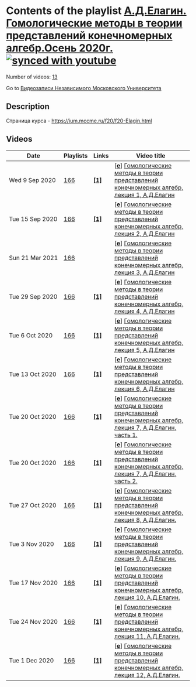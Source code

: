 # Contents of the playlist [А.Д.Елагин. Гомологические методы в теории представлений конечномерных алгебр.Осень 2020г.](https://www.youtube.com/playlist?list=PLp9ABVh6_x4FJXGIBheQbcLSiNGUhJvoV)[![synced with youtube](https://img.shields.io/github/last-commit/mathphysschool/mathphysschool.github.io/autoupdate1?label=synced%20with%20youtube)](#)

Number of videos: [13](#videos)

Go to [Видеозаписи Независимого Московского Университета](../README.md)

## Description

Страница курса - <https://ium.mccme.ru/f20/f20-Elagin.html>

## Videos

|Date|Playlists|Links|Video title|
|---|---|---|---|
| Wed&nbsp;9&nbsp;Sep&nbsp;2020 | [166](../playlists/166 "А.Д.Елагин. Гомологические методы в теории представлений конечномерных алгебр.Осень 2020г.") | [**[1]**](https://ium.mccme.ru/f20/f20-Elagin.html) | [[**e**](https://studio.youtube.com/video/70TzhuvyOx8/edit "Edit")] [Гомологические методы в теории представлений конечномерных алгебр, лекция 1, А.Д.Елагин](https://www.youtube.com/watch?v=70TzhuvyOx8&list=PLp9ABVh6_x4FJXGIBheQbcLSiNGUhJvoV "первая лекция по курсу Гомологические методы в теории представлений конечномерных алгебр&#013;подробности: https://ium.mccme.ru/f20/f20-Elagin.html") |
| Tue&nbsp;15&nbsp;Sep&nbsp;2020 | [166](../playlists/166 "А.Д.Елагин. Гомологические методы в теории представлений конечномерных алгебр.Осень 2020г.") | [**[1]**](https://ium.mccme.ru/f20/f20-Elagin.html) | [[**e**](https://studio.youtube.com/video/oHB92TPCKTY/edit "Edit")] [Гомологические методы в теории представлений конечномерных алгебр, лекция 2, А.Д.Елагин](https://www.youtube.com/watch?v=oHB92TPCKTY&list=PLp9ABVh6_x4FJXGIBheQbcLSiNGUhJvoV "вторая лекция по курсу Гомологические методы в теории представлений конечномерных алгебр&#013;подробности: https://ium.mccme.ru/f20/f20-Elagin.html") |
| Sun&nbsp;21&nbsp;Mar&nbsp;2021 | [166](../playlists/166 "А.Д.Елагин. Гомологические методы в теории представлений конечномерных алгебр.Осень 2020г.") |  | [[**e**](https://studio.youtube.com/video/tuAIkdB4-ck/edit "Edit")] [Гомологические методы в теории представлений конечномерных алгебр, лекция 3, А.Д.Елагин](https://www.youtube.com/watch?v=tuAIkdB4-ck&list=PLp9ABVh6_x4FJXGIBheQbcLSiNGUhJvoV) |
| Tue&nbsp;29&nbsp;Sep&nbsp;2020 | [166](../playlists/166 "А.Д.Елагин. Гомологические методы в теории представлений конечномерных алгебр.Осень 2020г.") | [**[1]**](https://ium.mccme.ru/f20/f20-Elagin.html) | [[**e**](https://studio.youtube.com/video/qcvLWECMZdQ/edit "Edit")] [Гомологические методы в теории представлений конечномерных алгебр, лекция 4, А.Д.Елагин](https://www.youtube.com/watch?v=qcvLWECMZdQ&list=PLp9ABVh6_x4FJXGIBheQbcLSiNGUhJvoV "четвёртая лекция по курсу Гомологические методы в теории представлений конечномерных алгебр&#013;подробности: https://ium.mccme.ru/f20/f20-Elagin.html") |
| Tue&nbsp;6&nbsp;Oct&nbsp;2020 | [166](../playlists/166 "А.Д.Елагин. Гомологические методы в теории представлений конечномерных алгебр.Осень 2020г.") | [**[1]**](https://ium.mccme.ru/f20/f20-Elagin.html) | [[**e**](https://studio.youtube.com/video/oj2RU5KVhkk/edit "Edit")] [Гомологические методы в теории представлений конечномерных алгебр, лекция 5, А.Д.Елагин](https://www.youtube.com/watch?v=oj2RU5KVhkk&list=PLp9ABVh6_x4FJXGIBheQbcLSiNGUhJvoV "лекция по курсу Гомологические методы в теории представлений конечномерных алгебр&#013;подробности: https://ium.mccme.ru/f20/f20-Elagin.html") |
| Tue&nbsp;13&nbsp;Oct&nbsp;2020 | [166](../playlists/166 "А.Д.Елагин. Гомологические методы в теории представлений конечномерных алгебр.Осень 2020г.") | [**[1]**](https://ium.mccme.ru/f20/f20-Elagin.html) | [[**e**](https://studio.youtube.com/video/GD1D8kIH0vo/edit "Edit")] [Гомологические методы в теории представлений конечномерных алгебр, лекция 6, А.Д.Елагин](https://www.youtube.com/watch?v=GD1D8kIH0vo&list=PLp9ABVh6_x4FJXGIBheQbcLSiNGUhJvoV "лекция по курсу Гомологические методы в теории представлений конечномерных алгебр&#013;подробности: https://ium.mccme.ru/f20/f20-Elagin.html") |
| Tue&nbsp;20&nbsp;Oct&nbsp;2020 | [166](../playlists/166 "А.Д.Елагин. Гомологические методы в теории представлений конечномерных алгебр.Осень 2020г.") | [**[1]**](https://ium.mccme.ru/f20/f20-Elagin.html) | [[**e**](https://studio.youtube.com/video/PkbYfCZy0cY/edit "Edit")] [Гомологические методы в теории представлений конечномерных алгебр, лекция 7, А.Д.Елагин, часть 1.](https://www.youtube.com/watch?v=PkbYfCZy0cY&list=PLp9ABVh6_x4FJXGIBheQbcLSiNGUhJvoV "лекция по курсу Гомологические методы в теории представлений конечномерных алгебр&#013;подробности: https://ium.mccme.ru/f20/f20-Elagin.html") |
| Tue&nbsp;20&nbsp;Oct&nbsp;2020 | [166](../playlists/166 "А.Д.Елагин. Гомологические методы в теории представлений конечномерных алгебр.Осень 2020г.") | [**[1]**](https://ium.mccme.ru/f20/f20-Elagin.html) | [[**e**](https://studio.youtube.com/video/ktDrawnilCA/edit "Edit")] [Гомологические методы в теории представлений конечномерных алгебр, лекция 7, А.Д.Елагин, часть 2.](https://www.youtube.com/watch?v=ktDrawnilCA&list=PLp9ABVh6_x4FJXGIBheQbcLSiNGUhJvoV "лекция по курсу Гомологические методы в теории представлений конечномерных алгебр&#013;подробности: https://ium.mccme.ru/f20/f20-Elagin.html") |
| Tue&nbsp;27&nbsp;Oct&nbsp;2020 | [166](../playlists/166 "А.Д.Елагин. Гомологические методы в теории представлений конечномерных алгебр.Осень 2020г.") | [**[1]**](https://ium.mccme.ru/f20/f20-Elagin.html) | [[**e**](https://studio.youtube.com/video/b05p2tW-udU/edit "Edit")] [Гомологические методы в теории представлений конечномерных алгебр, лекция 8, А.Д.Елагин.](https://www.youtube.com/watch?v=b05p2tW-udU&list=PLp9ABVh6_x4FJXGIBheQbcLSiNGUhJvoV "лекция по курсу Гомологические методы в теории представлений конечномерных алгебр&#013;подробности: https://ium.mccme.ru/f20/f20-Elagin.html") |
| Tue&nbsp;3&nbsp;Nov&nbsp;2020 | [166](../playlists/166 "А.Д.Елагин. Гомологические методы в теории представлений конечномерных алгебр.Осень 2020г.") | [**[1]**](https://ium.mccme.ru/f20/f20-Elagin.html) | [[**e**](https://studio.youtube.com/video/--c7ad-w8eU/edit "Edit")] [Гомологические методы в теории представлений конечномерных алгебр, лекция 9, А.Д.Елагин.](https://www.youtube.com/watch?v=--c7ad-w8eU&list=PLp9ABVh6_x4FJXGIBheQbcLSiNGUhJvoV "лекция по курсу Гомологические методы в теории представлений конечномерных алгебр&#013;подробности: https://ium.mccme.ru/f20/f20-Elagin.html") |
| Tue&nbsp;17&nbsp;Nov&nbsp;2020 | [166](../playlists/166 "А.Д.Елагин. Гомологические методы в теории представлений конечномерных алгебр.Осень 2020г.") | [**[1]**](https://ium.mccme.ru/f20/f20-Elagin.html) | [[**e**](https://studio.youtube.com/video/ilhwqSliDiI/edit "Edit")] [Гомологические методы в теории представлений конечномерных алгебр, лекция 10, А.Д.Елагин.](https://www.youtube.com/watch?v=ilhwqSliDiI&list=PLp9ABVh6_x4FJXGIBheQbcLSiNGUhJvoV "лекция по курсу Гомологические методы в теории представлений конечномерных алгебр&#013;подробности: https://ium.mccme.ru/f20/f20-Elagin.html") |
| Tue&nbsp;24&nbsp;Nov&nbsp;2020 | [166](../playlists/166 "А.Д.Елагин. Гомологические методы в теории представлений конечномерных алгебр.Осень 2020г.") | [**[1]**](https://ium.mccme.ru/f20/f20-Elagin.html) | [[**e**](https://studio.youtube.com/video/nDZ85Wb_ySU/edit "Edit")] [Гомологические методы в теории представлений конечномерных алгебр, лекция 11, А.Д.Елагин.](https://www.youtube.com/watch?v=nDZ85Wb_ySU&list=PLp9ABVh6_x4FJXGIBheQbcLSiNGUhJvoV "лекция по курсу Гомологические методы в теории представлений конечномерных алгебр&#013;подробности: https://ium.mccme.ru/f20/f20-Elagin.html") |
| Tue&nbsp;1&nbsp;Dec&nbsp;2020 | [166](../playlists/166 "А.Д.Елагин. Гомологические методы в теории представлений конечномерных алгебр.Осень 2020г.") | [**[1]**](https://ium.mccme.ru/f20/f20-Elagin.html) | [[**e**](https://studio.youtube.com/video/nSdha7ijkHg/edit "Edit")] [Гомологические методы в теории представлений конечномерных алгебр, лекция 12, А.Д.Елагин.](https://www.youtube.com/watch?v=nSdha7ijkHg&list=PLp9ABVh6_x4FJXGIBheQbcLSiNGUhJvoV "лекция по курсу Гомологические методы в теории представлений конечномерных алгебр&#013;подробности: https://ium.mccme.ru/f20/f20-Elagin.html") |

